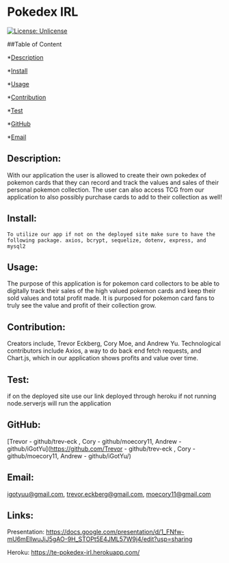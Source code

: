 
 
# Pokedex IRL

[![License: Unlicense](https://img.shields.io/badge/License-Unlicense-yellow.svg)](https://opensource.org/licenses/Unlicense)

##Table of Content

*[Description](#description)

*[Install](#install)

*[Usage](#usage)

*[Contribution](#contribution)

*[Test](#test)

*[GitHub](#github)

*[Email](#email)

## Description: 
With our application the user is allowed to create their own pokedex of pokemon cards that they can record and track the values and sales of their personal pokemon collection. The user can also access TCG from our application to also possibly purchase cards to add to their collection as well!

## Install:

```
To utilize our app if not on the deployed site make sure to have the following package. axios, bcrypt, sequelize, dotenv, express, and mysql2
```

## Usage:
The purpose of this application is for pokemon card collectors to be able to digitally track their sales of the high valued pokemon cards and keep their sold values and total profit made. It is purposed for pokemon card fans to truly see the value and profit of their collection grow.

## Contribution:
Creators include, Trevor Eckberg, Cory Moe, and Andrew Yu. Technological contributors include Axios, a way to do back end fetch requests, and Chart.js, which in our application shows profits and value over time. 

## Test:
if on the deployed site use our link deployed through heroku if not running node.serverjs  will run the application 

## GitHub:
[Trevor - github/trev-eck , Cory - github/moecory11, Andrew - github/iGotYu](https://github.com/Trevor - github/trev-eck , Cory - github/moecory11, Andrew - github/iGotYu/)

## Email:
[igotyuu@gmail.com](mailto:igotyuu@gmail.com), [trevor.eckberg@gmail.com](mailto:trevor.eckberg@gmail.com), [moecory11@gmail.com](mailto:moecory11@gmail.com)


## Links:

Presentation: https://docs.google.com/presentation/d/1_FNfw-mU6mEllwuJiJ5gAO-9H_STOPt5E4JML57W9j4/edit?usp=sharing

Heroku: https://te-pokedex-irl.herokuapp.com/ 